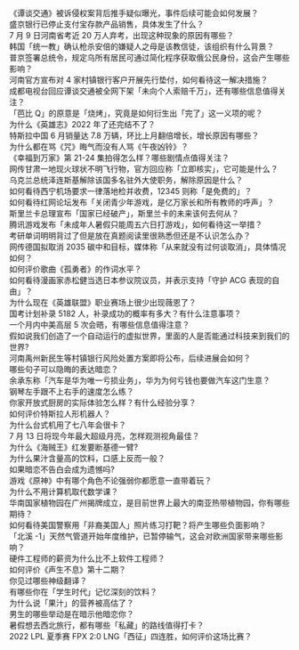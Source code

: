《谭谈交通》被诉侵权案背后推手疑似曝光，事件后续可能会如何发展？  
盛京银行已停止支付宝存款产品销售，具体发生了什么？  
7 月 9 日河南省考近 20 万人弃考，出现这种现象的原因有哪些？  
韩国「统一教」确认枪杀安倍的嫌疑人之母是该教信徒，该组织有什么背景？  
普京签署总统令，规定乌所有居民可通过简化程序获取俄公民身份，这会产生哪些影响？  
河南官方宣布对 4 家村镇银行客户开展先行垫付，如何看待这一解决措施？  
成都电视台回应谭谈交通被全网下架「未向个人索赔千万」，还有哪些信息值得关注？  
「芭比 Q」的原意是「烧烤」，究竟是如何衍生出「完了」这一义项的呢？  
为什么《英雄志》2022 年了还完结不了？  
特斯拉中国 6 月销量达 7.8 万辆，环比上月翻倍增长，增长原因有哪些？  
为什么都在骂《咒》晦气而没有人骂《午夜凶铃》？  
《幸福到万家》第 21-24 集拍得怎么样？哪些剧情点值得关注？  
网传甘肃一地现火球状不明飞行物，官方回应称「立即核实」，它可能是什么？  
乌克兰总统泽连斯基解除该国多名驻外大使职务，解除原因是什么？  
如何看待西宁机场要求一律落地检并收费，12345 则称「是免费的」？  
如何看待红网论坛发布「关闭青少年游戏，是亿万家长和所有教师的呼声」？  
斯里兰卡总理宣布「国家已经破产」，斯里兰卡的未来该何去何从？  
腾讯游戏发布「未成年人暑假只能周五六日打游戏」，如何看待这一举措？  
考研单词明明背过了但是放在真题阅读里很熟悉但还是不认识怎么办？  
网传德国拟取消 2035 碳中和目标，媒体称「从来就没有过何谈取消」，具体情况如何？  
如何评价歌曲《孤勇者》的作词水平？  
如何看待漫画家赤松健当选日本参议院议员，并表示支持「守护 ACG 表现的自由」？  
为什么现在《英雄联盟》职业赛场上很少出现薇恩了？  
国考计划补录 5182 人，补录成功的概率有多大？有什么注意事项？  
一个月内中美高层 5 次会晤，有哪些信息值得注意？  
假如说我们创造了一个自动运行的虚拟世界，里面的人是否能通过科技来到我们的世界?  
河南禹州新民生等村镇银行风险处置方案即将公布，后续进展会如何？  
哪些句子可以隐晦的表达暗恋？  
余承东称「汽车是华为唯一亏损业务」，华为为何亏钱也要做汽车这门生意？  
钢琴左手跟不上右手的速度怎么练？  
你家开放式厨房的实际体验怎么样？有什么经验分享？  
如何评价特斯拉人形机器人？  
为什么台式机用了七八年会很卡？  
7 月 13 日将现今年最大超级月亮，怎样观测视角最佳？  
为什么《海贼王》红发要断基德一臂?  
为什么果汁含量高的饮料，口感上反而一般？  
如果暗恋不告白会成为遗憾吗?  
游戏《原神》中有哪个角色不论强弱你都愿意一直带着玩？  
为什么不用计算机取代数学课？  
华南国家植物园在广州揭牌成立，是目前世界上最大的南亚热带植物园，你有哪些期待？  
如何看待美国警察用「非裔美国人」照片练习打靶？将产生哪些负面影响？  
「北溪 -1」天然气管道开始年度维护，已暂停输气，这会对欧洲国家带来哪些影响？  
硬件工程师的薪资为什么比不上软件工程师？  
如何评价《声生不息》第十二期？  
你见过哪些神级翻译？  
有哪些你在「学生时代」记忆深刻的饮料？  
为什么说「果汁」的营养被高估了？  
男生的哪些举动是在暗示他暗恋你？  
暑假想去西北旅行，都有哪些「私藏」的路线值得打卡？  
2022 LPL 夏季赛 FPX 2:0 LNG「西征」四连胜，如何评价这场比赛？  
